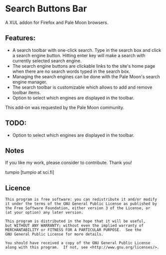 # Search Buttons Bar
A XUL addon for Firefox and Pale Moon browsers.

## Features:
- A search toolbar with one-click search. Type in the search box and click a search engine button. Hitting enter key will make a search with currently selected search engine.
- The search engine buttons are clickable links to the site's home page when there are no search words typed in the search box.
- Managing the search engines can be done with the Pale Moon's search engine manager.
- The search toolbar is customizable which allows to add and remove toolbar items.
- Option to select which engines are displayed in the toolbar.

This add-on was requested by the Pale Moon community.

## TODO:
- Option to select which engines are displayed in the toolbar.

## Notes
If you like my work, please consider to contribute. Thank you!

tumpio [tumpio at sci.fi]

## Licence
    This program is free software: you can redistribute it and/or modify
    it under the terms of the GNU General Public License as published by
    the Free Software Foundation, either version 3 of the License, or
    (at your option) any later version.

    This program is distributed in the hope that it will be useful,
    but WITHOUT ANY WARRANTY; without even the implied warranty of
    MERCHANTABILITY or FITNESS FOR A PARTICULAR PURPOSE.  See the
    GNU General Public License for more details.

    You should have received a copy of the GNU General Public License
    along with this program.  If not, see <http://www.gnu.org/licenses/>.
